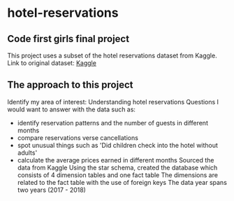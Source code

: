 # hotel-reservations
## Code first girls final project

This project uses a subset of the hotel reservations dataset from Kaggle.
Link to original dataset: [Kaggle](https://www.kaggle.com/datasets/ahsan81/hotel-reservations-classification-dataset)

## The approach to this project
Identify my area of interest: Understanding hotel reservations
Questions I would want to answer with the data such as:
- identify reservation patterns and the number of guests in different months
- compare reservations verse cancellations
- spot unusual things such as 'Did children check into the hotel without adults'
- calculate the average prices earned in different months
Sourced the data from Kaggle
Using the star schema, created the database which consists of 4 dimension tables and one fact table
The dimensions are related to the fact table with the use of foreign keys
The data year spans two years (2017 - 2018)
